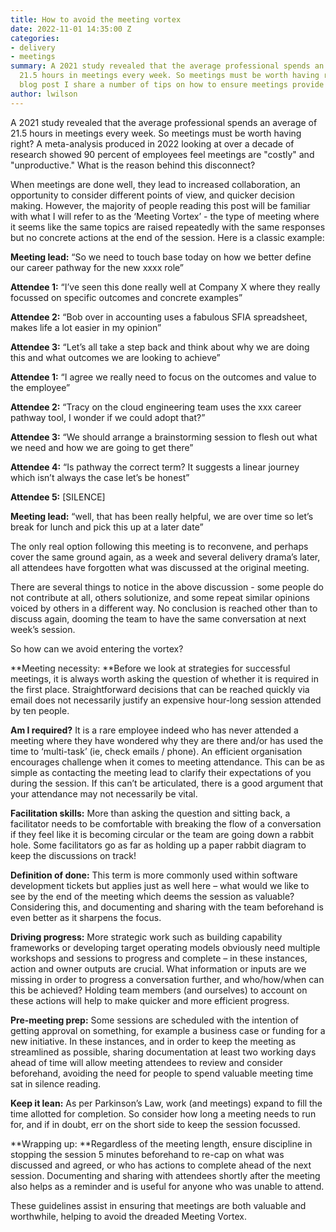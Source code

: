 ```yaml
---
title: How to avoid the meeting vortex
date: 2022-11-01 14:35:00 Z
categories:
- delivery
- meetings
summary: A 2021 study revealed that the average professional spends an average of
  21.5 hours in meetings every week. So meetings must be worth having right? In this
  blog post I share a number of tips on how to ensure meetings provide maximum value.
author: lwilson
---
```


A 2021 study revealed that the average professional spends an average of 21.5 hours in meetings every week. So meetings must be worth having right? A meta-analysis produced in 2022 looking at over a decade of research showed 90 percent of employees feel meetings are "costly" and "unproductive." What is the reason behind this disconnect?

When meetings are done well, they lead to increased collaboration, an opportunity to consider different points of view, and quicker decision making. However, the majority of people reading this post will be familiar with what I will refer to as the ‘Meeting Vortex’ - the type of meeting where it seems like the same topics are raised repeatedly with the same responses but no concrete actions at the end of the session. Here is a classic example:

**Meeting lead:**   “So we need to touch base today on how we better define our career pathway for the new xxxx role”

**Attendee 1:** “I’ve seen this done really well at Company X where they really focussed on specific outcomes and concrete examples”

**Attendee 2:** “Bob over in accounting uses a fabulous SFIA spreadsheet, makes life a lot easier in my opinion”

**Attendee 3:** “Let’s all take a step back and think about why we are doing this and what outcomes we are looking to achieve”

**Attendee 1:** “I agree we really need to focus on the outcomes and value to the employee”

**Attendee 2:** “Tracy on the cloud engineering team uses the xxx career pathway tool, I wonder if we could adopt that?”

**Attendee 3:** “We should arrange a brainstorming session to flesh out what we need and how we are going to get there”

**Attendee 4:** “Is pathway the correct term? It suggests a linear journey which isn’t always the case let’s be honest”

**Attendee 5:** \[SILENCE\]

**Meeting lead:**  “well, that has been really helpful, we are over time so let’s break for lunch and pick this up at a later date”

The only real option following this meeting is to reconvene, and perhaps cover the same ground again, as a week and several delivery drama’s later, all attendees have forgotten what was discussed at the original meeting.

There are several things to notice in the above discussion - some people do not contribute at all, others solutionize, and some repeat similar opinions voiced by others in a different way. No conclusion is reached other than to discuss again, dooming the team to have the same conversation at next week’s session.

So how can we avoid entering the vortex?

**Meeting necessity: **Before we look at strategies for successful meetings, it is always worth asking the question of whether it is required in the first place. Straightforward decisions that can be reached quickly via email does not necessarily justify an expensive hour-long session attended by ten people.

**Am I required?** It is a rare employee indeed who has never attended a meeting where they have wondered why they are there and/or has used the time to ‘multi-task’ (ie, check emails / phone). An efficient organisation encourages challenge when it comes to meeting attendance. This can be as simple as contacting the meeting lead to clarify their expectations of you during the session. If this can’t be articulated, there is a good argument that your attendance may not necessarily be vital.

**Facilitation skills:** More than asking the question and sitting back, a facilitator needs to be comfortable with breaking the flow of a conversation if they feel like it is becoming circular or the team are going down a rabbit hole. Some facilitators go as far as holding up a paper rabbit diagram to keep the discussions on track!

**Definition of done:** This term is more commonly used within software development tickets but applies just as well here – what would we like to see by the end of the meeting which deems the session as valuable? Considering this, and documenting and sharing with the team beforehand is even better as it sharpens the focus.

**Driving progress:** More strategic work such as building capability frameworks or developing target operating models obviously need multiple workshops and sessions to progress and complete – in these instances, action and owner outputs are crucial. What information or inputs are we missing in order to progress a conversation further, and who/how/when can this be achieved? Holding team members (and ourselves) to account on these actions will help to make quicker and more efficient progress.

**Pre-meeting prep:** Some sessions are scheduled with the intention of getting approval on something, for example a business case or funding for a new initiative. In these instances, and in order to keep the meeting as streamlined as possible, sharing documentation at least two working days ahead of time will allow meeting attendees to review and consider beforehand, avoiding the need for people to spend valuable meeting time sat in silence reading.

**Keep it lean:** As per Parkinson’s Law, work (and meetings) expand to fill the time allotted for completion. So consider how long a meeting needs to run for, and if in doubt, err on the short side to keep the session focussed.

**Wrapping up: **Regardless of the meeting length, ensure discipline in stopping the session 5 minutes beforehand to re-cap on what was discussed and agreed, or who has actions to complete ahead of the next session. Documenting and sharing with attendees shortly after the meeting also helps as a reminder and is useful for anyone who was unable to attend.

These guidelines assist in ensuring that meetings are both valuable and worthwhile, helping to avoid the dreaded Meeting Vortex.
